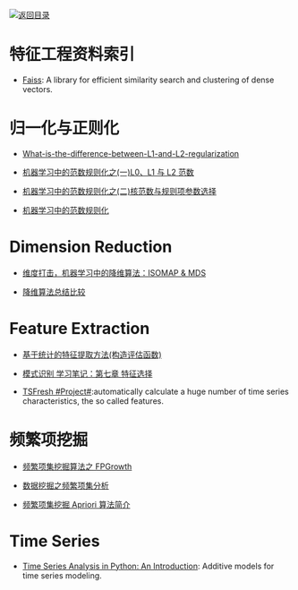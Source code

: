 [![返回目录](https://user-images.githubusercontent.com/5803001/38079637-ff0abcf0-3371-11e8-9b76-ad651620afc7.jpg)](https://github.com/wxyyxc1992/Awesome-Links)

# 特征工程资料索引

* [Faiss](https://github.com/facebookresearch/faiss): A library for efficient similarity search and clustering of dense vectors.

# 归一化与正则化

* [What-is-the-difference-between-L1-and-L2-regularization](https://www.quora.com/What-is-the-difference-between-L1-and-L2-regularization)

* [机器学习中的范数规则化之(一)L0、L1 与 L2 范数 ](http://blog.csdn.net/zouxy09/article/details/24971995)

* [机器学习中的范数规则化之(二)核范数与规则项参数选择 ](http://blog.csdn.net/zouxy09/article/details/24972869)

* [机器学习中的范数规则化](http://blog.csdn.net/zouxy09/article/details/24971995)

# Dimension Reduction

* [维度打击，机器学习中的降维算法：ISOMAP & MDS ](http://blog.csdn.net/dark_scope/article/details/53229427)

- [降维算法总结比较](https://zhuanlan.zhihu.com/p/25095926)

# Feature Extraction

* [基于统计的特征提取方法(构造评估函数)](http://blog.csdn.net/heiyeshuwu/article/details/43429447)

* [模式识别 学习笔记：第七章 特征选择](http://blog.csdn.net/shanglianlm/article/details/49464445)

* [TSFresh #Project#](http://tsfresh.readthedocs.io/en/latest/index.html):automatically calculate a huge number of time series characteristics, the so called features.

# 频繁项挖掘

* [频繁项集挖掘算法之 FPGrowth](http://blog.csdn.net/huagong_adu/article/details/17739247)

* [数据挖掘之频繁项集分析](http://blog.csdn.net/viewcode/article/details/9122789)

* [频繁项集挖掘 Apriori 算法简介](https://www.douban.com/note/435675724/)

# Time Series

* [Time Series Analysis in Python: An Introduction](https://parg.co/UV4): Additive models for time series modeling.
